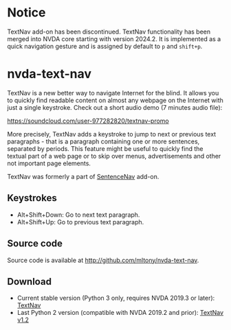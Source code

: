 # Notice

TextNav add-on has been discontinued. TextNav functionality has been merged into NVDA core starting with version 2024.2. It is implemented as a quick navigation gesture and is  assigned by default to `p` and `shift+p`.

# nvda-text-nav

TextNav is  a new better way to navigate Internet for the blind. It allows you to quickly find readable content on almost any webpage on the Internet with just a single keystroke. Check out a short audio demo (7 minutes audio file):

https://soundcloud.com/user-977282820/textnav-promo

More precisely, TextNav adds a keystroke to jump to next or previous text paragraphs - that is a paragraph containing one or more sentences, separated by periods. 
This feature might be useful to quickly find the textual part of a web page or to skip over menus, advertisements and other not important page elements.

TextNav was formerly a part of [SentenceNav](https://github.com/mltony/nvda-sentence-nav/) add-on.
## Keystrokes
* Alt+Shift+Down: Go to next text paragraph.
* Alt+Shift+Up: Go to previous text paragraph.

## Source code
Source code is available at <http://github.com/mltony/nvda-text-nav>.

## Download
* Current stable version (Python 3 only, requires NVDA 2019.3 or later): [TextNav](https://github.com/mltony/nvda-text-nav/releases/latest/download/textnav.nvda-addon)
* Last Python 2 version (compatible with NVDA 2019.2 and prior): [TextNav v1.2](https://github.com/mltony/nvda-text-nav/releases/download/v1.2/textnav-1.2.nvda-addon)

